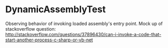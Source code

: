 # DynamicAssemblyTest
Observing behavior of invoking loaded assembly's entry point.
Mock up of stackoverflow question: http://stackoverflow.com/questions/37896430/can-i-invoke-a-code-that-start-another-process-c-sharp-or-vb-net

